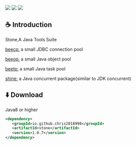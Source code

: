 <a><img src="https://img.shields.io/badge/JDK-1.7+-green.svg"></a>
<a><img src="https://img.shields.io/badge/License-LGPL%202.1-blue.svg"></a>
<a><img src="https://maven-badges.herokuapp.com/maven-central/io.github.chris2018998/stone/badge.svg"></a>
 
## :coffee: Introduction 

Stone,A Java Tools Suite

<a href="https://github.com/Chris2018998/stone/tree/main/doc/Introduction/beecp_readme_eng.md">beecp:</a> a small JDBC connection pool

<a href="https://github.com/Chris2018998/stone/tree/main/doc/Introduction/beeop_readme_eng.md">beeop:</a> a small Java object pool

<a href="https://github.com/Chris2018998/stone/tree/main/doc/Introduction/beeop_readme_eng.md">beetp:</a> a small Java task pool

<a href="https://github.com/Chris2018998/stone/tree/main/doc/Introduction/shine_readme_eng.md">shine:</a> a Java concurrent package(similar to JDK concurrent)

## :arrow_down: Download 

Java8 or higher
```xml
<dependency>
   <groupId>io.github.chris2018998</groupId>
   <artifactId>stone</artifactId>
   <version>1.0.7</version>
</dependency>
```
